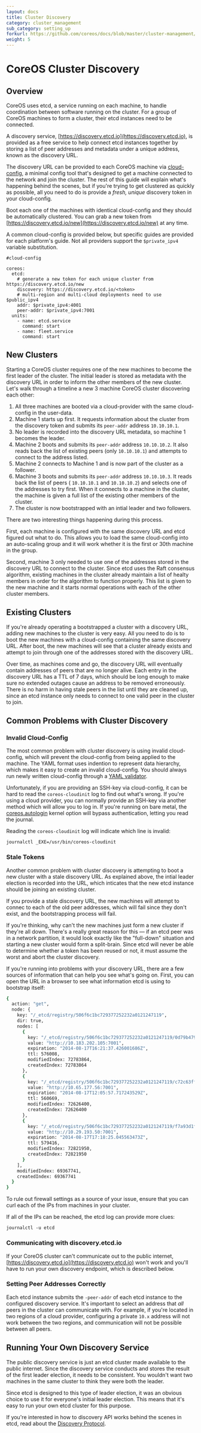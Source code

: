 ```yaml
---
layout: docs
title: Cluster Discovery
category: cluster_management
sub_category: setting_up
forkurl: https://github.com/coreos/docs/blob/master/cluster-management/setup/cluster-discovery/index.md
weight: 5
---
```


# CoreOS Cluster Discovery

## Overview

CoreOS uses etcd, a service running on each machine, to handle coordination between software running on the cluster. For a group of CoreOS machines to form a cluster, their etcd instances need to be connected.

A discovery service, [https://discovery.etcd.io](https://discovery.etcd.io), is provided as a free service to help connect etcd instances together by storing a list of peer addresses and metadata under a unique address, known as the discovery URL.

The discovery URL can be provided to each CoreOS machine via [cloud-config]({{site.url}}/docs/cluster-management/setup/cloudinit-cloud-config), a minimal config tool that's designed to get a machine connected to the network and join the cluster. The rest of this guide will explain what's happening behind the scenes, but if you're trying to get clustered as quickly as possible, all you need to do is provide a _fresh, unique_ discovery token in your cloud-config.

Boot each one of the machines with identical cloud-config and they should be automatically clustered. You can grab a new token from [https://discovery.etcd.io/new](https://discovery.etcd.io/new) at any time.

A common cloud-config is provided below, but specific guides are provided for each platform's guide. Not all providers support the `$private_ipv4` variable substitution.

```
#cloud-config

coreos:
  etcd:
    # generate a new token for each unique cluster from https://discovery.etcd.io/new
    discovery: https://discovery.etcd.io/<token>
    # multi-region and multi-cloud deployments need to use $public_ipv4
    addr: $private_ipv4:4001
    peer-addr: $private_ipv4:7001
  units:
    - name: etcd.service
      command: start
    - name: fleet.service
      command: start
```

## New Clusters

Starting a CoreOS cluster requires one of the new machines to become the first leader of the cluster. The initial leader is stored as metadata with the discovery URL in order to inform the other members of the new cluster. Let's walk through a timeline a new 3 machine CoreOS cluster discovering each other:

1. All three machines are booted via a cloud-provider with the same cloud-config in the user-data.
2. Machine 1 starts up first. It requests information about the cluster from the discovery token and submits its `peer-addr` address `10.10.10.1`.
3. No leader is recorded into the discovery URL metadata, so machine 1 becomes the leader.
4. Machine 2 boots and submits its `peer-addr` address `10.10.10.2`. It also reads back the list of existing peers (only `10.10.10.1`) and attempts to connect to the address listed.
5. Machine 2 connects to Machine 1 and is now part of the cluster as a follower.
6. Machine 3 boots and submits its `peer-addr` address `10.10.10.3`. It reads back the list of peers ( `10.10.10.1` and `10.10.10.2`) and selects one of the addresses to try first. When it connects to a machine in the cluster, the machine is given a full list of the existing other members of the cluster.
7. The cluster is now bootstrapped with an intial leader and two followers.

There are two interesting things happening during this process.

First, each machine is configured with the same discovery URL and etcd figured out what to do. This allows you to load the same cloud-config into an auto-scaling group and it will work whether it is the first or 30th machine in the group.

Second, machine 3 only needed to use one of the addresses stored in the discovery URL to connect to the cluster. Since etcd uses the Raft consensus algorithm, existing machines in the cluster already maintain a list of healty members in order for the algorithm to function properly. This list is given to the new machine and it starts normal operations with each of the other cluster members.

## Existing Clusters

If you're already operating a bootstrapped a cluster with a discovery URL, adding new machines to the cluster is very easy. All you need to do is to boot the new machines with a cloud-config containing the same discovery URL. After boot, the new machines will see that a cluster already exists and attempt to join through one of the addresses stored with the discovery URL.

Over time, as machines come and go, the discovery URL will eventually contain addresses of peers that are no longer alive. Each entry in the discovery URL has a TTL of 7 days, which should be long enough to make sure no extended outages cause an address to be removed erroneously. There is no harm in having stale peers in the list until they are cleaned up, since an etcd instance only needs to connect to one valid peer in the cluster to join.

## Common Problems with Cluster Discovery

### Invalid Cloud-Config

The most common problem with cluster discovery is using invalid cloud-config, which will prevent the cloud-config from being applied to the machine. The YAML format uses indention to represent data hierarchy, which makes it easy to create an invalid cloud-config. You should always run newly written cloud-config through a [YAML validator](yamllint.com).

Unfortunately, if you are providing an SSH-key via cloud-config, it can be hard to read the `coreos-cloudinit` log to find out what's wrong. If you're using a cloud provider, you can normally provide an SSH-key via another method which will allow you to log in. If you're running on bare metal, the [coreos.autologin]({{site.url}}/docs/running-coreos/bare-metal/booting-with-pxe/#setting-up-pxelinux.cfg) kernel option will bypass authentication, letting you read the journal.

Reading the `coreos-cloudinit` log will indicate which line is invalid:

```
journalctl _EXE=/usr/bin/coreos-cloudinit
```

### Stale Tokens

Another common problem with cluster discovery is attempting to boot a new cluster with a stale discovery URL. As explained above, the intial leader election is recorded into the URL, which inticates that the new etcd instance should be joining an existing cluster.

If you provide a stale discovery URL, the new machines will attempt to connec to each of the old peer addresses, which will fail since they don't exist, and the bootstrapping process will fail.

If you're thinking, why can't the new machines just form a new cluster if they're all down. There's a really great reason for this &mdash; if an etcd peer was in a network partition, it would look exactly like the "full-down" situation and starting a new cluster would form a split-brain. Since etcd will never be able to determine whether a token has been reused or not, it must assume the worst and abort the cluster discovery.

If you're running into problems with your discovery URL, there are a few sources of information that can help you see what's going on. First, you can open the URL in a browser to see what information etcd is using to bootstrap itself:

```sh
{
  action: "get",
  node: {
    key: "/_etcd/registry/506f6c1bc729377252232a0121247119",
    dir: true,
    nodes: [
      {
        key: "/_etcd/registry/506f6c1bc729377252232a0121247119/0d79b4791be9688332cc05367366551e",
        value: "http://10.183.202.105:7001",
        expiration: "2014-08-17T16:21:37.426001686Z",
        ttl: 576008,
        modifiedIndex: 72783864,
        createdIndex: 72783864
      },
      {
        key: "/_etcd/registry/506f6c1bc729377252232a0121247119/c72c63ffce6680737ea2b670456aaacd",
        value: "http://10.65.177.56:7001",
        expiration: "2014-08-17T12:05:57.717243529Z",
        ttl: 560669,
        modifiedIndex: 72626400,
        createdIndex: 72626400
      },
      {
        key: "/_etcd/registry/506f6c1bc729377252232a0121247119/f7a93d1f0cd4d318c9ad0b624afb9cf9",
        value: "http://10.29.193.50:7001",
        expiration: "2014-08-17T17:18:25.045563473Z",
        ttl: 579416,
        modifiedIndex: 72821950,
        createdIndex: 72821950
      }
    ],
    modifiedIndex: 69367741,
    createdIndex: 69367741
  }
}
```

To rule out firewall settings as a source of your issue, ensure that you can curl each of the IPs from machines in your cluster.

If all of the IPs can be reached, the etcd log can provide more clues:

```
journalctl -u etcd
```

### Communicating with discovery.etcd.io

If your CoreOS cluster can't communicate out to the public internet, [https://discovery.etcd.io](https://discovery.etcd.io) won't work and you'll have to run your own discovery endpoint, which is described below.

### Setting Peer Addresses Correctly

Each etcd instance submits the `-peer-addr` of each etcd instance to the configured discovery service. It's important to select an address that *all* peers in the cluster can communicate with. For example, if you're located in two regions of a cloud provider, configuring a private `10.x` address will not work between the two regions, and communication will not be possible between all peers.

## Running Your Own Discovery Service

The public discovery service is just an etcd cluster made available to the public internet. Since the discovery service conducts and stores the result of the first leader election, it needs to be consistent. You wouldn't want two machines in the same cluster to think they were both the leader.

Since etcd is designed to this type of leader election, it was an obvious choice to use it for everyone's initial leader election. This means that it's easy to run your own etcd cluster for this purpose.

If you're interested in how to discovery API works behind the scenes in etcd, read about the [Discovery Protocol](https://github.com/coreos/etcd/blob/master/Documentation/discovery-protocol.md).